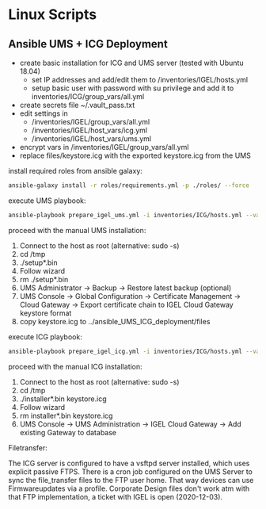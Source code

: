 # Linux Scripts

## Ansible UMS + ICG Deployment

- create basic installation for ICG and UMS server (tested with Ubuntu 18.04)
  - set IP addresses and add/edit them to /inventories/IGEL/hosts.yml
  - setup basic user with password with su privilege and add it to inventories/ICG/group_vars/all.yml
- create secrets file ~/.vault_pass.txt
- edit settings in
  - /inventories/IGEL/group_vars/all.yml
  - /inventories/IGEL/host_vars/icg.yml
  - /inventories/IGEL/host_vars/ums.yml
- encrypt vars in /inventories/IGEL/group_vars/all.yml
- replace files/keystore.icg with the exported keystore.icg from the UMS

install required roles from ansible galaxy:

```bash
ansible-galaxy install -r roles/requirements.yml -p ./roles/ --force
```

execute UMS playbook:

```bash
ansible-playbook prepare_igel_ums.yml -i inventories/ICG/hosts.yml --vault-password-file ~/.vault_pass.txt
```

proceed with the manual UMS installation:

1. Connect to the host as root (alternative: sudo -s)
2. cd /tmp
3. ./setup*.bin
4. Follow wizard
5. rm ./setup*.bin
6. UMS Administrator -> Backup -> Restore latest backup (optional)
7. UMS Console -> Global Configuration -> Certificate Management -> Cloud Gateway -> Export certificate chain to IGEL Cloud Gateway keystore format
8. copy keystore.icg to ../ansible_UMS_ICG_deployment/files

execute ICG playbook:

```bash
ansible-playbook prepare_igel_icg.yml -i inventories/ICG/hosts.yml --vault-password-file ~/.vault_pass.txt
```

proceed with the manual ICG installation:

1. Connect to the host as root (alternative: sudo -s)
2. cd /tmp
3. ./installer*.bin keystore.icg
4. Follow wizard
5. rm installer*.bin keystore.icg
6. UMS Console -> UMS Administration -> IGEL Cloud Gateway -> Add existing Gateway to database

Filetransfer:

The ICG server is configured to have a vsftpd server installed, which uses explicit passive FTPS. There is a cron job configured on the UMS Server to sync the file_transfer files to the FTP user home. That way devices can use Firmwareupdates via a profile. Corporate Design files don't work atm with that FTP implementation, a ticket with IGEL is open (2020-12-03).